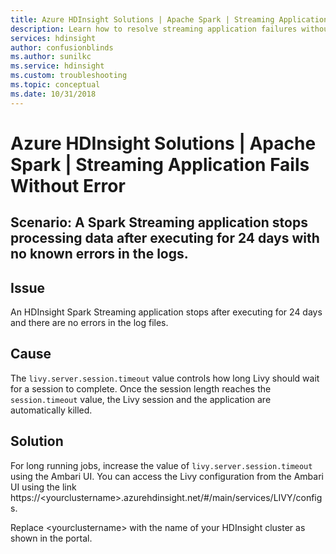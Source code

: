 ```yaml
---
title: Azure HDInsight Solutions | Apache Spark | Streaming Application Fails Without Error
description: Learn how to resolve streaming application failures without error.
services: hdinsight
author: confusionblinds
ms.author: sunilkc
ms.service: hdinsight
ms.custom: troubleshooting
ms.topic: conceptual
ms.date: 10/31/2018
---
```

# Azure HDInsight Solutions | Apache Spark | Streaming Application Fails Without Error

## Scenario: A Spark Streaming application stops processing data after executing for 24 days with no known errors in the logs.

## Issue

An HDInsight Spark Streaming application stops after executing for 24 days and there are no errors in the log files.

## Cause

The `livy.server.session.timeout` value controls how long Livy should wait for a session to complete. Once the session length reaches the `session.timeout` value, the Livy session and the application are automatically killed.

## Solution

For long running jobs, increase the value of `livy.server.session.timeout` using the Ambari UI. You can access the Livy configuration from the Ambari UI using the link https://\<yourclustername\>.azurehdinsight.net/#/main/services/LIVY/configs.

Replace \<yourclustername\> with the name of your HDInsight cluster as shown in the portal.